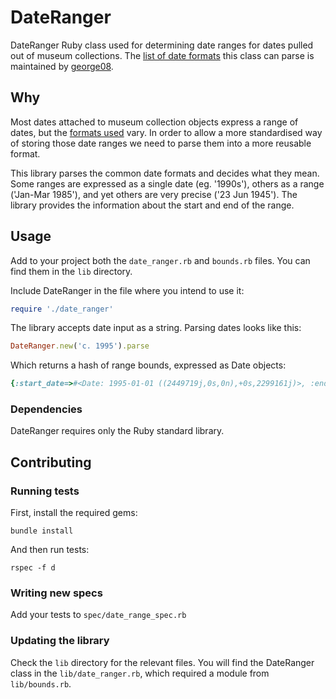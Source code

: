 # DateRanger

DateRanger Ruby class used for determining date ranges for dates pulled out of museum collections. The [list of date formats](https://gist.github.com/george08/4a115d95137827829e1419fcb5c0bd99) this class can parse is maintained by [george08](https://github.com/george08).

## Why

Most dates attached to museum collection objects express a range of dates, but the [formats used](https://gist.github.com/george08/4a115d95137827829e1419fcb5c0bd99) vary. In order to allow a more standardised way of storing those date ranges we need to parse them into a more reusable format.

This library parses the common date formats and decides what they mean. Some ranges are expressed as a single date (eg. '1990s'), others as a range ('Jan-Mar 1985'), and yet others are very precise ('23 Jun 1945'). The library provides the information about the start and end of the range.

## Usage

Add to your project both the `date_ranger.rb` and `bounds.rb` files. You can find them in the `lib` directory.

Include DateRanger in the file where you intend to use it:

```ruby
require './date_ranger'
```

The library accepts date input as a string. Parsing dates looks like this:
```ruby
DateRanger.new('c. 1995').parse
```

Which returns a hash of range bounds, expressed as Date objects:
```ruby
{:start_date=>#<Date: 1995-01-01 ((2449719j,0s,0n),+0s,2299161j)>, :end_date=>#<Date: 1995-12-31 ((2450083j,0s,0n),+0s,2299161j)>}
```

### Dependencies

DateRanger requires only the Ruby standard library.

## Contributing

### Running tests

First, install the required gems:

```
bundle install
```

And then run tests:

```
rspec -f d
```

### Writing new specs

Add your tests to `spec/date_range_spec.rb`

### Updating the library

Check the `lib` directory for the relevant files. You will find the DateRanger class in the `lib/date_ranger.rb`, which required a module from `lib/bounds.rb`.
